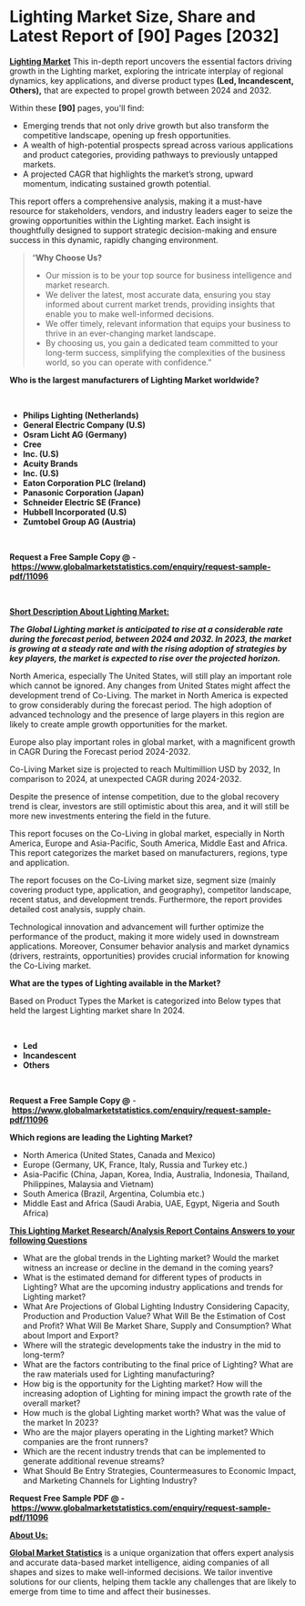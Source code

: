 <h1>Lighting Market Size, Share and Latest Report of [90] Pages [2032]</h1>
<p><a href="https://www.globalmarketstatistics.com/market-reports/lighting-market-11096"><strong>Lighting Market</strong></a> This in-depth report uncovers the essential factors driving growth in the Lighting market, exploring the intricate interplay of regional dynamics, key applications, and diverse product types <strong>(Led, Incandescent, Others),</strong> that are expected to propel growth between 2024 and 2032.</p>
<p>Within these <strong>[90]</strong> pages, you'll find:</p>
<ul>
<li>Emerging trends that not only drive growth but also transform the competitive landscape, opening up fresh opportunities.</li>
<li>A wealth of high-potential prospects spread across various applications and product categories, providing pathways to previously untapped markets.</li>
<li>A projected CAGR that highlights the market&rsquo;s strong, upward momentum, indicating sustained growth potential.</li>
</ul>
<p>This report offers a comprehensive analysis, making it a must-have resource for stakeholders, vendors, and industry leaders eager to seize the growing opportunities within the Lighting market. Each insight is thoughtfully designed to support strategic decision-making and ensure success in this dynamic, rapidly changing environment.</p>
<blockquote class="">
<p>&ldquo;<strong>Why Choose Us? </strong></p>
<ul>
<li>Our mission is to be your top source for business intelligence and market research.</li>
<li>We deliver the latest, most accurate data, ensuring you stay informed about current market trends, providing insights that enable you to make well-informed decisions.</li>
<li>We offer timely, relevant information that equips your business to thrive in an ever-changing market landscape.</li>
<li>By choosing us, you gain a dedicated team committed to your long-term success, simplifying the complexities of the business world, so you can operate with confidence.&rdquo;</li>
</ul>
</blockquote>
<p><strong>Who is the largest manufacturers of Lighting Market worldwide?</strong></p>
<p>&nbsp;</p>
<ul>
<li><strong>Philips Lighting (Netherlands)</strong></li>
<li><strong>General Electric Company (U.S)</strong></li>
<li><strong>Osram Licht AG (Germany)</strong></li>
<li><strong>Cree</strong></li>
<li><strong>Inc. (U.S)</strong></li>
<li><strong>Acuity Brands</strong></li>
<li><strong>Inc. (U.S)</strong></li>
<li><strong>Eaton Corporation PLC (Ireland)</strong></li>
<li><strong>Panasonic Corporation (Japan)</strong></li>
<li><strong>Schneider Electric SE (France)</strong></li>
<li><strong>Hubbell Incorporated (U.S)</strong></li>
<li><strong>Zumtobel Group AG (Austria)</strong></li>
</ul>
<p>&nbsp;</p>
<p><strong>Request a Free Sample Copy @ -&nbsp;</strong><a href="https://www.globalmarketstatistics.com/enquiry/request-sample-pdf/11096"><strong>https://www.globalmarketstatistics.com/enquiry/request-sample-pdf/11096</strong></a></p>
<p>&nbsp;</p>
<p><strong><u>Short Description About Lighting Market:</u></strong></p>
<p><strong><em>The Global Lighting market is anticipated to rise at a considerable rate during the forecast period, between 2024 and 2032. In 2023, the market is growing at a steady rate and with the rising adoption of strategies by key players, the market is expected to rise over the projected horizon.</em></strong></p>
<p>North America, especially The United States, will still play an important role which cannot be ignored. Any changes from United States might affect the development trend of Co-Living. The market in North America is expected to grow considerably during the forecast period. The high adoption of advanced technology and the presence of large players in this region are likely to create ample growth opportunities for the market.</p>
<p>Europe also play important roles in global market, with a magnificent growth in CAGR During the Forecast period 2024-2032.</p>
<p>Co-Living Market size is projected to reach Multimillion USD by 2032, In comparison to 2024, at unexpected CAGR during 2024-2032.</p>
<p>Despite the presence of intense competition, due to the global recovery trend is clear, investors are still optimistic about this area, and it will still be more new investments entering the field in the future.</p>
<p>This report focuses on the Co-Living in global market, especially in North America, Europe and Asia-Pacific, South America, Middle East and Africa. This report categorizes the market based on manufacturers, regions, type and application.</p>
<p>The report focuses on the Co-Living market size, segment size (mainly covering product type, application, and geography), competitor landscape, recent status, and development trends. Furthermore, the report provides detailed cost analysis, supply chain.</p>
<p>Technological innovation and advancement will further optimize the performance of the product, making it more widely used in downstream applications. Moreover, Consumer behavior analysis and market dynamics (drivers, restraints, opportunities) provides crucial information for knowing the Co-Living market.</p>
<p><strong>What are the types of Lighting available in the Market?</strong></p>
<p>Based on Product Types the Market is categorized into Below types that held the largest Lighting market share In 2024.</p>
<p>&nbsp;</p>
<ul>
<li><strong>Led</strong></li>
<li><strong>Incandescent</strong></li>
<li><strong>Others</strong></li>
</ul>
<p>&nbsp;</p>
<p><strong>Request a Free Sample Copy @</strong>&nbsp;-&nbsp;<a href="https://www.globalmarketstatistics.com/enquiry/request-sample-pdf/11096"><strong>https://www.globalmarketstatistics.com/enquiry/request-sample-pdf/11096</strong></a></p>
<p><strong>Which regions are leading the Lighting Market?</strong></p>
<ul>
<li>North America (United States, Canada and Mexico)</li>
<li>Europe (Germany, UK, France, Italy, Russia and Turkey etc.)</li>
<li>Asia-Pacific (China, Japan, Korea, India, Australia, Indonesia, Thailand, Philippines, Malaysia and Vietnam)</li>
<li>South America (Brazil, Argentina, Columbia etc.)</li>
<li>Middle East and Africa (Saudi Arabia, UAE, Egypt, Nigeria and South Africa)</li>
</ul>
<p><strong><u>This Lighting Market Research/Analysis Report Contains Answers to your following Questions</u></strong></p>
<ul>
<li>What are the global trends in the Lighting market? Would the market witness an increase or decline in the demand in the coming years?</li>
<li>What is the estimated demand for different types of products in Lighting? What are the upcoming industry applications and trends for Lighting market?</li>
<li>What Are Projections of Global Lighting Industry Considering Capacity, Production and Production Value? What Will Be the Estimation of Cost and Profit? What Will Be Market Share, Supply and Consumption? What about Import and Export?</li>
<li>Where will the strategic developments take the industry in the mid to long-term?</li>
<li>What are the factors contributing to the final price of Lighting? What are the raw materials used for Lighting manufacturing?</li>
<li>How big is the opportunity for the Lighting market? How will the increasing adoption of Lighting for mining impact the growth rate of the overall market?</li>
<li>How much is the global Lighting market worth? What was the value of the market In 2023?</li>
<li>Who are the major players operating in the Lighting market? Which companies are the front runners?</li>
<li>Which are the recent industry trends that can be implemented to generate additional revenue streams?</li>
<li>What Should Be Entry Strategies, Countermeasures to Economic Impact, and Marketing Channels for Lighting Industry?</li>
</ul>
<p><strong>Request Free Sample PDF @ -&nbsp;</strong><a href="https://www.globalmarketstatistics.com/enquiry/request-sample-pdf/11096"><strong>https://www.globalmarketstatistics.com/enquiry/request-sample-pdf/11096</strong></a></p>
<p><strong><u>About Us:</u></strong></p>
<p><a href="https://www.globalmarketstatistics.com/"><strong>Global Market Statistics</strong></a>&nbsp;is a unique organization that offers expert analysis and accurate data-based market intelligence, aiding companies of all shapes and sizes to make well-informed decisions. We tailor inventive solutions for our clients, helping them tackle any challenges that are likely to emerge from time to time and affect their businesses.</p>
